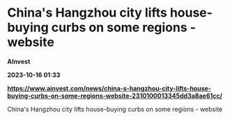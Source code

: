 # China's Hangzhou city lifts house-buying curbs on some regions - website
**AInvest**

**2023-10-16 01:33**

**https://www.ainvest.com/news/china-s-hangzhou-city-lifts-house-buying-curbs-on-some-regions-website-2310100013345dd3a8ae61cc/**

China's Hangzhou city lifts house-buying curbs on some regions - website